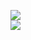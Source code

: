 [![](https://img.shields.io/badge/Made%20With-Github%20Spray-lightgrey.svg?style=for-the-badge&logo=github)](https://github.com/Annihil/github-spray#6350)  
[![](https://i.imgur.com/2DrTn0Z.gif)](https://github.com/Annihil/github-spray)